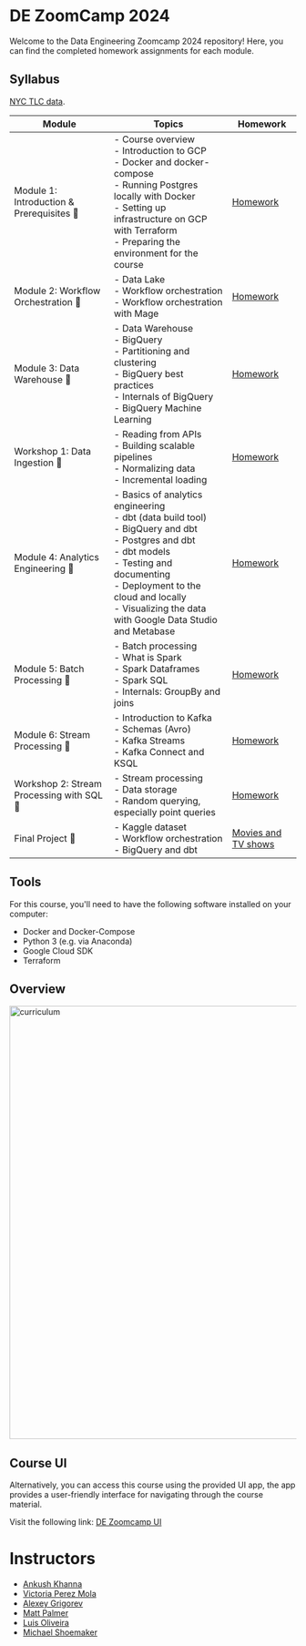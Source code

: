 # DE ZoomCamp 2024

Welcome to the Data Engineering Zoomcamp 2024 repository! Here, you can find the completed homework assignments for each module.

## Syllabus

[NYC TLC data](https://www.nyc.gov/site/tlc/about/tlc-trip-record-data.page).


| Module | Topics | Homework |
|--------|--------|----------|
| Module 1: Introduction & Prerequisites 🚀 | - Course overview <br> - Introduction to GCP <br> - Docker and docker-compose <br> - Running Postgres locally with Docker <br> - Setting up infrastructure on GCP with Terraform <br> - Preparing the environment for the course | [Homework](week_1/homework.md) |
| Module 2: Workflow Orchestration 🚀 | - Data Lake <br> - Workflow orchestration <br> - Workflow orchestration with Mage | [Homework](week_2/homework.md) |
| Module 3: Data Warehouse 🚀 | - Data Warehouse <br> - BigQuery <br> - Partitioning and clustering <br> - BigQuery best practices <br> - Internals of BigQuery <br> - BigQuery Machine Learning | [Homework](week_3/homework.md) |
| Workshop 1: Data Ingestion 🚀 | - Reading from APIs <br> - Building scalable pipelines <br> - Normalizing data <br> - Incremental loading | [Homework](/workshops/dltHub/homework_dlt.md) |
| Module 4: Analytics Engineering 🚀 | - Basics of analytics engineering <br> - dbt (data build tool) <br> - BigQuery and dbt <br> - Postgres and dbt <br> - dbt models <br> - Testing and documenting <br> - Deployment to the cloud and locally <br> - Visualizing the data with Google Data Studio and Metabase | [Homework](week_4/homework.md) |
| Module 5: Batch Processing 🚀 | - Batch processing <br> - What is Spark <br> - Spark Dataframes <br> - Spark SQL <br> - Internals: GroupBy and joins | [Homework](week_5/homework.md) |
| Module 6: Stream Processing 🚀 | - Introduction to Kafka <br> - Schemas (Avro) <br> - Kafka Streams <br> - Kafka Connect and KSQL | [Homework](week_6/homework.md) |
| Workshop 2: Stream Processing with SQL 🚀 | - Stream processing <br> - Data storage <br> - Random querying, especially point queries <br> | [Homework](/workshops/rising-wave/homework.md) |
| Final Project 🚀 | - Kaggle dataset <br> - Workflow orchestration <br> - BigQuery and dbt | [Movies and TV shows](https://github.com/murkenson/movies-tv-shows-data-pipeline) |



## Tools
For this course, you'll need to have the following software installed on your computer:

- Docker and Docker-Compose
- Python 3 (e.g. via Anaconda)
- Google Cloud SDK
- Terraform

## Overview


<img width="761" alt="curriculum" src="https://github.com/nenalukic/de-zoom-camp/assets/83710854/49d81f96-b7f2-4c8b-b02d-19d182007b09">



## Course UI
Alternatively, you can access this course using the provided UI app, the app provides a user-friendly interface for navigating through the course material.

Visit the following link: [DE Zoomcamp UI](https://dezoomcamp.streamlit.app/)

# Instructors
- [Ankush Khanna](https://linkedin.com/in/ankushkhanna2)
- [Victoria Perez Mola](https://www.linkedin.com/in/victoriaperezmola/)
- [Alexey Grigorev](https://linkedin.com/in/agrigorev)
- [Matt Palmer](https://www.linkedin.com/in/matt-palmer/)
- [Luis Oliveira](https://www.linkedin.com/in/lgsoliveira/)
- [Michael Shoemaker](https://www.linkedin.com/in/michaelshoemaker1/)